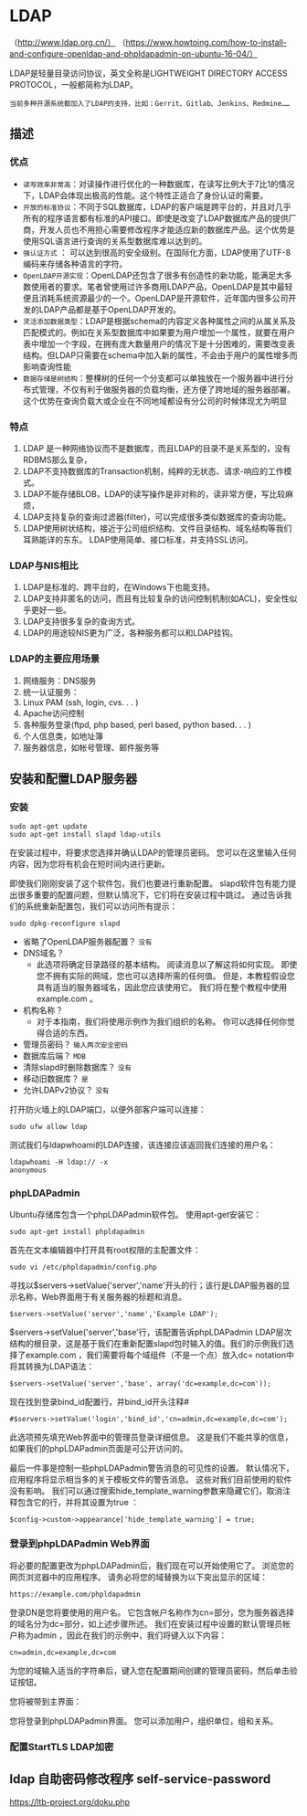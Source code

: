 # LDAP

（http://www.ldap.org.cn/）
（https://www.howtoing.com/how-to-install-and-configure-openldap-and-phpldapadmin-on-ubuntu-16-04/）

LDAP是轻量目录访问协议，英文全称是LIGHTWEIGHT DIRECTORY ACCESS PROTOCOL，一般都简称为LDAP。

`当前多种开源系统都加入了LDAP的支持，比如：Gerrit、Gitlab、Jenkins、Redmine……`

## 描述

### 优点

+ `读写效率非常高`：对读操作进行优化的一种数据库，在读写比例大于7比1的情况下，LDAP会体现出极高的性能。这个特性正适合了身份认证的需要。
+ `开放的标准协议`：不同于SQL数据库，LDAP的客户端是跨平台的，并且对几乎所有的程序语言都有标准的API接口。即使是改变了LDAP数据库产品的提供厂商，开发人员也不用担心需要修改程序才能适应新的数据库产品。这个优势是使用SQL语言进行查询的关系型数据库难以达到的。
+ `强认证方式` ： 可以达到很高的安全级别。在国际化方面，LDAP使用了UTF-8编码来存储各种语言的字符。
+ `OpenLDAP开源实现`：OpenLDAP还包含了很多有创造性的新功能，能满足大多数使用者的要求。笔者曾使用过许多商用LDAP产品，OpenLDAP是其中最轻便且消耗系统资源最少的一个。OpenLDAP是开源软件，近年国内很多公司开发的LDAP产品都是基于OpenLDAP开发的。
+ `灵活添加数据类型`：LDAP是根据schema的内容定义各种属性之间的从属关系及匹配模式的。例如在关系型数据库中如果要为用户增加一个属性，就要在用户表中增加一个字段，在拥有庞大数量用户的情况下是十分困难的，需要改变表结构。但LDAP只需要在schema中加入新的属性，不会由于用户的属性增多而影响查询性能
+ `数据存储是树结构`：整棵树的任何一个分支都可以单独放在一个服务器中进行分布式管理，不仅有利于做服务器的负载均衡，还方便了跨地域的服务器部署。这个优势在查询负载大或企业在不同地域都设有分公司的时候体现尤为明显

### 特点

1. LDAP 是一种网络协议而不是数据库，而且LDAP的目录不是关系型的，没有RDBMS那么复杂， 
2. LDAP不支持数据库的Transaction机制，纯粹的无状态、请求-响应的工作模式。 
3. LDAP不能存储BLOB，LDAP的读写操作是非对称的，读非常方便，写比较麻烦， 
4. LDAP支持复杂的查询过滤器(filter)，可以完成很多类似数据库的查询功能。 
5. LDAP使用树状结构，接近于公司组织结构、文件目录结构、域名结构等我们耳熟能详的东东。 LDAP使用简单、接口标准，并支持SSL访问。

### LDAP与NIS相比

1. LDAP是标准的、跨平台的，在Windows下也能支持。 
2. LDAP支持非匿名的访问，而且有比较复杂的访问控制机制(如ACL)，安全性似乎更好一些。 
3. LDAP支持很多复杂的查询方式。 
4. LDAP的用途较NIS更为广泛，各种服务都可以和LDAP挂钩。

### LDAP的主要应用场景

1. 网络服务：DNS服务 
2. 统一认证服务： 
3. Linux PAM (ssh, login, cvs. . . ) 
4. Apache访问控制 
5. 各种服务登录(ftpd, php based, perl based, python based. . . ) 
6. 个人信息类，如地址簿 
7. 服务器信息，如帐号管理、邮件服务等

## 安装和配置LDAP服务器

### 安装

```
sudo apt-get update
sudo apt-get install slapd ldap-utils
```

在安装过程中，将要求您选择并确认LDAP的管理员密码。 您可以在这里输入任何内容，因为您将有机会在短时间内进行更新。

即使我们刚刚安装了这个软件包，我们也要进行重新配置。 slapd软件包有能力提出很多重要的配置问题，但默认情况下，它们将在安装过程中跳过。 通过告诉我们的系统重新配置包，我们可以访问所有提示：

```
sudo dpkg-reconfigure slapd
```

+ 省略了OpenLDAP服务器配置？ `没有`
+ DNS域名？
    + 此选项将确定目录路径的基本结构。 阅读消息以了解这将如何实现。 即使您不拥有实际的网域，您也可以选择所需的任何值。 但是，本教程假设您具有适当的服务器域名，因此您应该使用它。 我们将在整个教程中使用example.com 。
+ 机构名称？
    + 对于本指南，我们将使用示例作为我们组织的名称。 你可以选择任何你觉得合适的东西。
+ 管理员密码？ ` 输入两次安全密码    `
+ 数据库后端？  `MDB`
+ 清除slapd时删除数据库？ `没有`
+ 移动旧数据库？ `是`
+ 允许LDAPv2协议？ `没有`

打开防火墙上的LDAP端口，以便外部客户端可以连接：

```
sudo ufw allow ldap
```

测试我们与ldapwhoami的LDAP连接，该连接应该返回我们连接的用户名：

```
ldapwhoami -H ldap:// -x
anonymous
```

### phpLDAPadmin

Ubuntu存储库包含一个phpLDAPadmin软件包。 使用apt-get安装它：

```
sudo apt-get install phpldapadmin
```

首先在文本编辑器中打开具有root权限的主配置文件：

```
sudo vi /etc/phpldapadmin/config.php

```

寻找以$servers->setValue('server','name'开头的行；该行是LDAP服务器的显示名称，Web界面用于有关服务器的标题和消息。

```
$servers->setValue('server','name','Example LDAP');
```

$servers->setValue('server','base'行，该配置告诉phpLDAPadmin LDAP层次结构的根目录，这是基于我们在重新配置slapd包时输入的值。我们的示例我们选择了example.com ，我们需要将每个域组件（不是一个点）放入dc= notation中将其转换为LDAP语法：


```
$servers->setValue('server','base', array('dc=example,dc=com'));
```
现在找到登录bind_id配置行，并bind_id开头注释#

```
#$servers->setValue('login','bind_id','cn=admin,dc=example,dc=com');
```
此选项预先填充Web界面中的管理员登录详细信息。 这是我们不能共享的信息，如果我们的phpLDAPadmin页面是可公开访问的。

最后一件事是控制一些phpLDAPadmin警告消息的可见性的设置。 默认情况下，应用程序将显示相当多的关于模板文件的警告消息。 这些对我们目前使用的软件没有影响。 我们可以通过搜索hide_template_warning参数来隐藏它们，取消注释包含它的行，并将其设置为true ：

```
$config->custom->appearance['hide_template_warning'] = true;
```

### 登录到phpLDAPadmin Web界面

将必要的配置更改为phpLDAPadmin后，我们现在可以开始使用它了。 浏览您的网页浏览器中的应用程序。 请务必将您的域替换为以下突出显示的区域：

```
https://example.com/phpldapadmin
```

登录DN是您将要使用的用户名。 它包含帐户名称作为cn=部分，您为服务器选择的域名分为dc=部分，如上述步骤所述。 我们在安装过程中设置的默认管理员帐户称为admin ，因此在我们的示例中，我们将键入以下内容：

```
cn=admin,dc=example,dc=com
```
为您的域输入适当的字符串后，键入您在配置期间创建的管理员密码，然后单击验证按钮。

您将被带到主界面：

您将登录到phpLDAPadmin界面。 您可以添加用户，组织单位，组和关系。

### 配置StartTLS LDAP加密

## ldap 自助密码修改程序 self-service-password

https://ltb-project.org/doku.php


